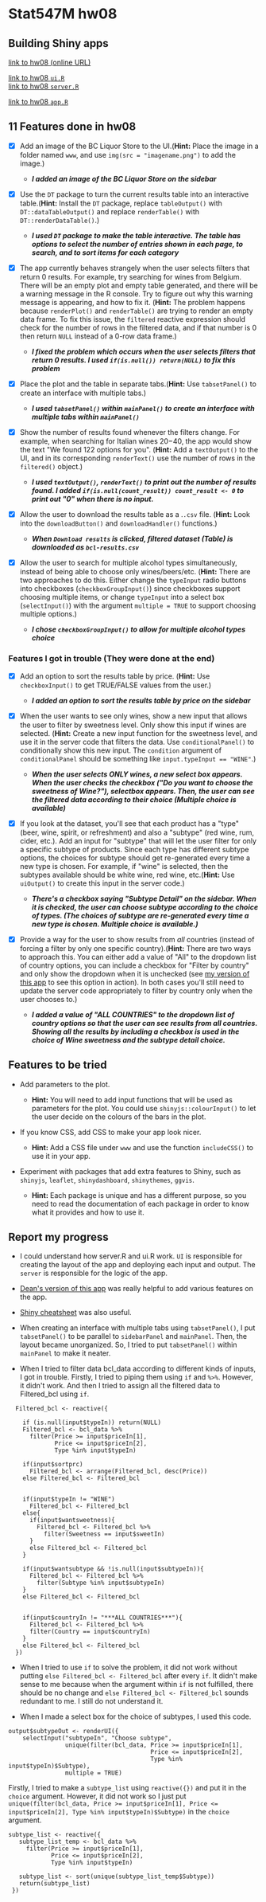 
# Stat547M hw08

## Building Shiny apps
[link to hw08 (online URL)](https://bcahn7.shinyapps.io/My_app/)

  
[link to hw08 `ui.R`](ui.R)    
[link to hw08 `server.R`](server.R)    

[link to hw08 `app.R`](app.R)   
  
    
    
## 11 Features done in hw08 

- [x] Add an image of the BC Liquor Store to the UI.(**Hint:** Place the image in a folder named `www`, and use `img(src = "imagename.png")` to add the image.)
    - ***I added an image of the BC Liquor Store on the sidebar***
  
- [x] Use the `DT` package to turn the current results table into an interactive table.(**Hint:** Install the `DT` package, replace `tableOutput()` with `DT::dataTableOutput()` and replace `renderTable()` with `DT::renderDataTable()`.)
    - ***I used `DT` package to make the table interactive. The table has options to select the number of entries shown in each page, to search, and to sort items for each category***
- [x] The app currently behaves strangely when the user selects filters that return 0 results. For example, try searching for wines from Belgium. There will be an empty plot and empty table generated, and there will be a warning message in the R console. Try to figure out why this warning message is appearing, and how to fix it. (**Hint:** The problem happens because `renderPlot()` and `renderTable()` are trying to render an empty data frame. To fix this issue, the `filtered` reactive expression should check for the number of rows in the filtered data, and if that number is 0 then return `NULL` instead of a 0-row data frame.)
    - ***I fixed the problem which occurs when the user selects filters that return 0 results. I used `if(is.null()) return(NULL)` to fix this problem***

- [x] Place the plot and the table in separate tabs.(**Hint:** Use `tabsetPanel()` to create an interface with multiple tabs.)
    - ***I used `tabsetPanel()` within `mainPanel()` to create an interface with multiple tabs within `mainPanel()`***

- [x] Show the number of results found whenever the filters change. For example, when searching for Italian wines $20-$40, the app would show the text "We found 122 options for you". (**Hint:** Add a `textOutput()` to the UI, and in its corresponding `renderText()` use the number of rows in the `filtered()` object.)
    - ***I used `textOutput()`, `renderText()` to print out the number of results found. I added `if(is.null(count_result)) count_result <- 0` to print out "0" when there is no input.*** 
- [x] Allow the user to download the results table as a .`.csv` file. (**Hint:** Look into the `downloadButton()` and `downloadHandler()` functions.)
    - ***When `Download results` is clicked, filtered dataset (Table) is downloaded as `bcl-results.csv`***

- [x] Allow the user to search for multiple alcohol types simultaneously, instead of being able to choose only wines/beers/etc. (**Hint:** There are two approaches to do this. Either change the `typeInput` radio buttons into checkboxes (`checkboxGroupInput()`) since checkboxes support choosing multiple items, or change `typeInput` into a select box (`selectInput()`) with the argument `multiple = TRUE` to support choosing multiple options.)
    - ***I chose `checkboxGroupInput()` to allow for multiple alcohol types choice***
  
  
### Features I got in trouble (They were done at the end)   
- [x] Add an option to sort the results table by price. (**Hint:** Use `checkboxInput()` to get TRUE/FALSE values from the user.)
    - ***I added an option to sort the results table by price on the sidebar***
- [x] When the user wants to see only wines, show a new input that allows the user to filter by sweetness level. Only show this input if wines are selected. (**Hint:** Create a new input function for the sweetness level, and use it in the server code that filters the data. Use `conditionalPanel()` to conditionally show this new input. The `condition` argument of `conditionalPanel` should be something like `input.typeInput == "WINE"`.)
    - ***When the user selects ONLY wines, a new select box appears. When the user checks the checkbox ("Do you want to choose the sweetness of Wine?"), selectbox appears. Then, the user can see the filtered data according to their choice (Multiple choice is available)***
- [x] If you look at the dataset, you'll see that each product has a "type" (beer, wine, spirit, or refreshment) and also a "subtype" (red wine, rum, cider, etc.). Add an input for "subtype" that will let the user filter for only a specific subtype of products. Since each type has different subtype options, the choices for subtype should get re-generated every time a new type is chosen. For example, if "wine" is selected, then the subtypes available should be white wine, red wine, etc.(**Hint:** Use `uiOutput()` to create this input in the server code.)
    - ***There's a checkbox saying "Subtype Detail" on the sidebar. When it is checked, the user can choose subtype according to the choice of types. (The choices of subtype are re-generated every time a new type is chosen. Multiple choice is available.)***

- [x] Provide a way for the user to show results from *all* countries (instead of forcing a filter by only one specific country).(**Hint:** There are two ways to approach this. You can either add a value of "All" to the dropdown list of country options, you can include a checkbox for "Filter by country" and only show the dropdown when it is unchecked (see [my version of this app](http://daattali.com/shiny/bcl/) to see this option in action). In both cases you'll still need to update the server code appropriately to filter by country only when the user chooses to.)
    -  ***I added a value of "ALL COUNTRIES" to the dropdown list of country options so that the user can see results from all countries. Showing all the results by including a checkbox is used in the choice of Wine sweetness and the subtype detail choice.***
  
## Features to be tried

- Add parameters to the plot.
    - **Hint:** You will need to add input functions that will be used as parameters for the plot. You could use `shinyjs::colourInput()` to let the user decide on the colours of the bars in the plot.
    
- If you know CSS, add CSS to make your app look nicer.
    - **Hint:** Add a CSS file under `www` and use the function `includeCSS()` to use it in your app.

- Experiment with packages that add extra features to Shiny, such as `shinyjs`, `leaflet`, `shinydashboard`, `shinythemes`, `ggvis`.
    - **Hint:** Each package is unique and has a different purpose, so you need to read the documentation of each package in order to know what it provides and how to use it.



## Report my progress
- I could understand how server.R and ui.R work. `UI` is responsible for creating the layout of the app and deploying each input and output. The `server` is responsible for the logic of the app. 
- [Dean's version of this app](http://daattali.com/shiny/bcl/) was really helpful to add various features on the app.
- [Shiny cheatsheet](http://shiny.rstudio.com/images/shiny-cheatsheet.pdf) was also useful.

- When creating an interface with multiple tabs using `tabsetPanel()`, I put `tabsetPanel()` to be parallel to `sidebarPanel` and `mainPanel`. Then, the layout became unorganized. So, I tried to put `tabsetPanel()` within `mainPanel` to make it neater.  
- When I tried to filter data bcl_data according to different kinds of inputs, I got in trouble. Firstly, I tried to piping them using `if` and `%>%`. However, it didn't work. And then I tried to assign all the filtered data to Filtered_bcl using `if`.  
```
  Filtered_bcl <- reactive({
    
    if (is.null(input$typeIn)) return(NULL)    
    Filtered_bcl <- bcl_data %>%
      filter(Price >= input$priceIn[1],
             Price <= input$priceIn[2],
             Type %in% input$typeIn)
    
    if(input$sortprc)
      Filtered_bcl <- arrange(Filtered_bcl, desc(Price))
    else Filtered_bcl <- Filtered_bcl
    
    
    if(input$typeIn != "WINE")
      Filtered_bcl <- Filtered_bcl
    else{
      if(input$wantsweetness){
        Filtered_bcl <- Filtered_bcl %>% 
          filter(Sweetness == input$sweetIn)
      }
      else Filtered_bcl <- Filtered_bcl
    }
    
    if(input$wantsubtype && !is.null(input$subtypeIn)){
      Filtered_bcl <- Filtered_bcl %>% 
        filter(Subtype %in% input$subtypeIn)
    }
    else Filtered_bcl <- Filtered_bcl
    
    
    if(input$countryIn != "***ALL COUNTRIES***"){
      Filtered_bcl <- Filtered_bcl %>%
      filter(Country == input$countryIn)
    }
    else Filtered_bcl <- Filtered_bcl
  })

```
- When I tried to use `if` to solve the problem, it did not work without putting `else Filtered_bcl <- Filtered_bcl` after every `if`. It didn't make sense to me because when the argument within `if` is not fulfilled, there should be no change and `else Filtered_bcl <- Filtered_bcl` sounds redundant to me. I still do not understand it.

- When I made a select box for the choice of subtypes, I used this code.
```
output$subtypeOut <- renderUI({
    selectInput("subtypeIn", "Choose subtype",
                unique(filter(bcl_data, Price >= input$priceIn[1],
                                        Price <= input$priceIn[2],
                                        Type %in% input$typeIn)$Subtype),
                multiple = TRUE)
```
Firstly, I tried to make a `subtype_list` using `reactive({})` and put it in the `choice` argument. However, it did not work so I just put `unique(filter(bcl_data, Price >= input$priceIn[1], Price <= input$priceIn[2], Type %in% input$typeIn)$Subtype)` in the `choice` argument.
``` 
subtype_list <- reactive({
   subtype_list_temp <- bcl_data %>%
     filter(Price >= input$priceIn[1],
            Price <= input$priceIn[2],
            Type %in% input$typeIn)

   subtype_list <- sort(unique(subtype_list_temp$Subtype))
   return(subtype_list)
 })
```
